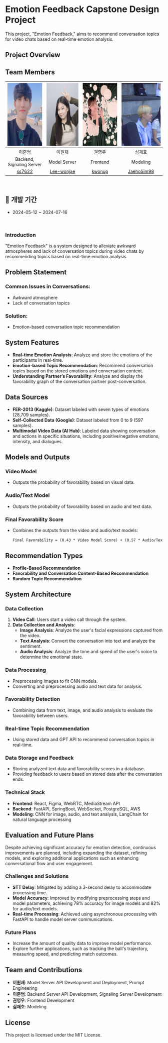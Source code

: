 # Emotion Feedback Capstone Design Project

This project, "Emotion Feedback," aims to recommend conversation topics for video chats based on real-time emotion analysis.

## Project Overview

## Team Members

| <img src="https://github.com/Tave-13th-Project-Team-4-Fiurinee/.github/blob/main/profile/image/%EC%9D%B4%EC%A4%80%EB%B2%94.jpg" alt="이준범" width="200" height="200">  | <img src="https://github.com/Tave-13th-Project-Team-4-Fiurinee/.github/blob/main/profile/image/%EB%B0%B1%EC%A7%80%ED%98%84.jpg" alt="이원재" width="200" height="200"> | <img src="https://github.com/Tave-13th-Project-Team-4-Fiurinee/.github/blob/4007ad230b7f2548afc5eb506114ef3100a4d7a5/profile/image/%EC%8B%9C%EC%98%81.jpg" alt="권영우" width="200" height="200"> | <img src="https://github.com/Tave-13th-Project-Team-4-Fiurinee/.github/blob/4007ad230b7f2548afc5eb506114ef3100a4d7a5/profile/image/%EB%AC%B8%ED%9D%AC.jpg" alt="심재호" width="200" height="200"> |
|:---:|:---:|:---:|:---:|
| 이준범 | 이원재 | 권영우 | 심재호 |
| Backend, Signaling Server | Model Server | Frontend | Modeling |
| [ss7622](https://github.com/ss7622) | [Lee-wonjae](https://github.com/Lee-wonjae) | [kwonup](https://github.com/kwonup) | [JaehoSim98](https://github.com/JaehoSim98) |

<br/>

## 📅 개발 기간
 - 2024-05-12 ~ 2024-07-16
<br>

### Introduction
"Emotion Feedback" is a system designed to alleviate awkward atmospheres and lack of conversation topics during video chats by recommending topics based on real-time emotion analysis.

## Problem Statement

### Common Issues in Conversations:
- Awkward atmosphere
- Lack of conversation topics

### Solution:
- Emotion-based conversation topic recommendation

## System Features

- **Real-time Emotion Analysis**: Analyze and store the emotions of the participants in real-time.
- **Emotion-based Topic Recommendation**: Recommend conversation topics based on the stored emotions and conversation content.
- **Understanding Partner’s Favorability**: Analyze and display the favorability graph of the conversation partner post-conversation.

## Data Sources

- **FER-2013 (Kaggle)**: Dataset labeled with seven types of emotions (28,709 samples).
- **Self-Collected Data (Google)**: Dataset labeled from 0 to 9 (597 samples).
- **Multimodal Video Data (AI Hub)**: Labeled data showing conversation and actions in specific situations, including positive/negative emotions, intensity, and dialogues.

## Models and Outputs

### Video Model
- Outputs the probability of favorability based on visual data.

### Audio/Text Model
- Outputs the probability of favorability based on audio and text data.

### Final Favorability Score
- Combines the outputs from the video and audio/text models:
  ```markdown
  Final Favorability = (0.43 * Video Model Score) + (0.57 * Audio/Text Model Score)
## Recommendation Types

- **Profile-Based Recommendation**
- **Favorability and Conversation Content-Based Recommendation**
- **Random Topic Recommendation**

## System Architecture

### Data Collection

1. **Video Call**: Users start a video call through the system.
2. **Data Collection and Analysis**:
   - **Image Analysis**: Analyze the user's facial expressions captured from the video.
   - **Text Analysis**: Convert the conversation into text and analyze the sentiment.
   - **Audio Analysis**: Analyze the tone and speed of the user's voice to determine the emotional state.

### Data Processing

- Preprocessing images to fit CNN models.
- Converting and preprocessing audio and text data for analysis.

### Favorability Detection

- Combining data from text, image, and audio analysis to evaluate the favorability between users.

### Real-time Topic Recommendation

- Using stored data and GPT API to recommend conversation topics in real-time.

### Data Storage and Feedback

- Storing analyzed text data and favorability scores in a database.
- Providing feedback to users based on stored data after the conversation ends.

### Technical Stack

- **Frontend**: React, Figma, WebRTC, MediaStream API
- **Backend**: FastAPI, SpringBoot, WebSocket, PostgreSQL, AWS
- **Modeling**: CNN for image, audio, and text analysis, LangChain for natural language processing

## Evaluation and Future Plans

Despite achieving significant accuracy for emotion detection, continuous improvements are planned, including expanding the dataset, refining models, and exploring additional applications such as enhancing conversational flow and user engagement.

### Challenges and Solutions

- **STT Delay**: Mitigated by adding a 3-second delay to accommodate processing time.
- **Model Accuracy**: Improved by modifying preprocessing steps and model parameters, achieving 78% accuracy for image models and 82% for audio/text models.
- **Real-time Processing**: Achieved using asynchronous processing with FastAPI to handle model server communications.

### Future Plans

- Increase the amount of quality data to improve model performance.
- Explore further applications, such as tracking the ball's trajectory, measuring speed, and predicting match outcomes.

## Team and Contributions

- **이원재**: Model Server API Development and Deployment, Prompt Engineering
- **이준범**: Backend Server API Development, Signaling Server Development
- **권영우**: Frontend Development
- **심재호**: Modeling

## License

This project is licensed under the MIT License.
